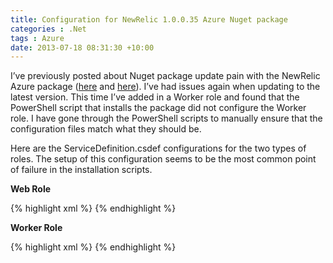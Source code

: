 ```yaml
---
title: Configuration for NewRelic 1.0.0.35 Azure Nuget package
categories : .Net
tags : Azure
date: 2013-07-18 08:31:30 +10:00
---
```


I’ve previously posted about Nuget package update pain with the NewRelic Azure package ([here][0] and [here][1]). I’ve had issues again when updating to the latest version. This time I’ve added in a Worker role and found that the PowerShell script that installs the package did not configure the Worker role. I have gone through the PowerShell scripts to manually ensure that the configuration files match what they should be. 

Here are the ServiceDefinition.csdef configurations for the two types of roles. The setup of this configuration seems to be the most common point of failure in the installation scripts.

**Web Role**

{% highlight xml %}
<WebRole>
    <Startup>
    <Task commandLine="newrelic.cmd" executionContext="elevated" taskType="simple">
        <Environment>
        <Variable name="EMULATED">
            <RoleInstanceValue xpath="/RoleEnvironment/Deployment/@emulated" />
        </Variable>
        <Variable name="IsWorkerRole" value="false" />
        </Environment>
    </Task>
    </Startup>
</WebRole>
{% endhighlight %}

**Worker Role**

{% highlight xml %}
<WorkerRole>
    <Startup>
    <Task commandLine="newrelic.cmd" executionContext="elevated" taskType="simple">
        <Environment>
        <Variable name="EMULATED">
            <RoleInstanceValue xpath="/RoleEnvironment/Deployment/@emulated" />
        </Variable>
        <Variable name="IsWorkerRole" value="true" />
        </Environment>
    </Task>
    </Startup>
    <Runtime>
    <Environment>
        <Variable name="COR_ENABLE_PROFILING" value="1" />
        <Variable name="COR_PROFILER" value="{FF68FEB9-E58A-4B75-A2B8-90CE7D915A26}" />
        <Variable name="NEWRELIC_HOME" value="D:\ProgramData\New Relic\.NET Agent\" />
    </Environment>
    </Runtime>
</WorkerRole>
{% endhighlight %}

[0]: /2013/02/07/fixing-new-relic-nuget-package-for-azure/
[1]: /2013/04/03/newrelic-azure-nuget-package-update-pain-again/

